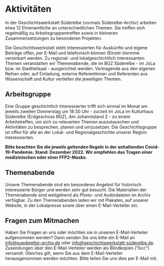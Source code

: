 # Aktivitäten

In der Geschichtswerkstatt Süderelbe (vormals Süderelbe-Archiv) arbeiten etwa 12 Ehrenamtliche an unterschiedlichen Themen. Sie treffen sich regelmäßig zu Arbeitsgruppentreffen sowie in kleineren Zusammensetzungen zu besonderen Projekten.

Die Geschichtswerkstatt steht Interessierten für Auskünfte und eigene Beiträge offen, per E-Mail und telefonisch können (Einzel-)termine vereinbart werden. Zu regional- und lokalgeschichtlich interessanten Themen veranstalten wir Themenabende, die im BGZ Süderelbe - im JoLa bzw. im Stadtteilsaal - ausgerichtet werden. Vortragende aus den eigenen Reihen oder, auf Einladung, externe Referentinnen und Referenten aus Wissenschaft und Kultur vertiefen die jeweiligen Themen.

## Arbeitsgruppe

Eine Gruppe geschichtlich Interessierter trifft sich einmal im Monat am jeweils zweiten Donnerstag um 18:30 Uhr - zurzeit im JoLa im Kulturhaus Süderelbe (Erdgeschoss BGZ), Am Johannisland 2 - zu einem Arbeitstreffen, um sich zu relevanten Themen auszutauschen und Aktivitäten zu besprechen, planen und umzusetzen. Die Geschichtsgruppe ist offen für alle an der Lokal- und Regionalgeschichte unserer Region Interessierten.

**Bitte beachten Sie die jeweils geltenden Regeln in der anhaltenden Covid-19-Pandemie. Stand: Dezember 2022. Wir empfehlen das Tragen einer medizinischen oder einer FFP2-Maske.**



## Themenabende

Unsere Themenabende sind ein besonderes Angebot für historisch interessierte Bürger und werden sehr gut besucht. Die Materialien der
Themenabende sind weitgehend als Photo- und Audiodateien im Archiv verfügbar. Zu den Themenabenden laden wir mit Plakaten, auf unserer Website, in der Lokalpresse sowie über einen E-Mail-Verteiler ein.


## Fragen zum Mitmachen

Haben Sie Fragen an uns oder möchten sie in unseren E-Mail-Verteiler aufgenommen werden? Dann senden Sie uns bitte ein E-Mail an [info@suederelbe-archiv.de](mailto:info@suederelbe-archiv.de) oder info@geschichtswerkstatt-süderelbe.de. Zusendungen über den E-Mail-Verteiler werden als Blindkopien ("bcc") versandt. Gleiches gilt, wenn Sie aus dem E-Mail-Verteiler herausgenommen werden möchten. Bitte teilen Sie uns dies per E-Mail mit.

